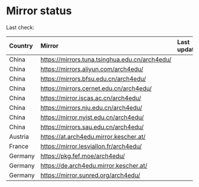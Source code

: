 <script src="./time.js"></script>
# Mirror status
Last check: <script type="text/javascript">localize(1726482257.296771);</script>

|Country|Mirror|Last update|
|:------|:-----|:----------|
|China|https://mirrors.tuna.tsinghua.edu.cn/arch4edu/|<script type="text/javascript">localize(1726425544);</script>|
|China|https://mirrors.aliyun.com/arch4edu/|<script type="text/javascript">localize(1726425544);</script>|
|China|https://mirrors.bfsu.edu.cn/arch4edu/|<script type="text/javascript">localize(1726425544);</script>|
|China|https://mirrors.cernet.edu.cn/arch4edu/|<script type="text/javascript">localize(1726425544);</script>|
|China|https://mirror.iscas.ac.cn/arch4edu/|<script type="text/javascript">localize(1726425544);</script>|
|China|https://mirrors.nju.edu.cn/arch4edu/|<script type="text/javascript">localize(1726382380);</script>|
|China|https://mirror.nyist.edu.cn/arch4edu/|<script type="text/javascript">localize(1726425544);</script>|
|China|https://mirrors.sau.edu.cn/arch4edu/|<script type="text/javascript">localize(1726425544);</script>|
|Austria|https://at.arch4edu.mirror.kescher.at/|<script type="text/javascript">localize(1726425544);</script>|
|France|https://mirror.lesviallon.fr/arch4edu/|<script type="text/javascript">localize(1726425544);</script>|
|Germany|https://pkg.fef.moe/arch4edu/|<script type="text/javascript">localize(1726425544);</script>|
|Germany|https://de.arch4edu.mirror.kescher.at/|<script type="text/javascript">localize(1726425544);</script>|
|Germany|https://mirror.sunred.org/arch4edu/|<script type="text/javascript">localize(1726425544);</script>|

<script src="./tablefilter/tablefilter.js"></script>
<script src="./table.js"></script>